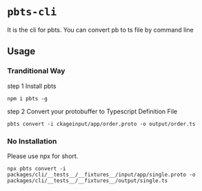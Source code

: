 # `pbts-cli`

It is the cli for pbts. You can convert pb to ts file by command line

## Usage

### Tranditional Way

step 1 Install pbts

```shell
npm i pbts -g
```

step 2 Convert your protobuffer to Typescript Definition File

```shell
pbts convert -i ckageinput/app/order.proto -o output/order.ts
```

### No Installation

Please use npx for short.

```shell
npx pbts convert -i packages/cli/__tests__/__fixtures__/input/app/single.proto -o packages/cli/__tests__/__fixtures__/output/single.ts
```

